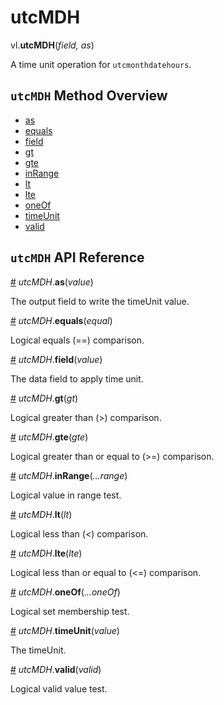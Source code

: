 # utcMDH

vl.<b>utcMDH</b>(<em>field, as</em>)

A time unit operation for <code>utcmonthdatehours</code>.

## <code>utcMDH</code> Method Overview

* <a href="#as">as</a>
* <a href="#equals">equals</a>
* <a href="#field">field</a>
* <a href="#gt">gt</a>
* <a href="#gte">gte</a>
* <a href="#inRange">inRange</a>
* <a href="#lt">lt</a>
* <a href="#lte">lte</a>
* <a href="#oneOf">oneOf</a>
* <a href="#timeUnit">timeUnit</a>
* <a href="#valid">valid</a>

## <code>utcMDH</code> API Reference

<a id="as" href="#as">#</a>
<em>utcMDH</em>.<b>as</b>(<em>value</em>)

The output field to write the timeUnit value.

<a id="equals" href="#equals">#</a>
<em>utcMDH</em>.<b>equals</b>(<em>equal</em>)

Logical equals (==) comparison.

<a id="field" href="#field">#</a>
<em>utcMDH</em>.<b>field</b>(<em>value</em>)

The data field to apply time unit.

<a id="gt" href="#gt">#</a>
<em>utcMDH</em>.<b>gt</b>(<em>gt</em>)

Logical greater than (>) comparison.

<a id="gte" href="#gte">#</a>
<em>utcMDH</em>.<b>gte</b>(<em>gte</em>)

Logical greater than or equal to (>=) comparison.

<a id="inRange" href="#inRange">#</a>
<em>utcMDH</em>.<b>inRange</b>(<em>...range</em>)

Logical value in range test.

<a id="lt" href="#lt">#</a>
<em>utcMDH</em>.<b>lt</b>(<em>lt</em>)

Logical less than (<) comparison.

<a id="lte" href="#lte">#</a>
<em>utcMDH</em>.<b>lte</b>(<em>lte</em>)

Logical less than or equal to (<=) comparison.

<a id="oneOf" href="#oneOf">#</a>
<em>utcMDH</em>.<b>oneOf</b>(<em>...oneOf</em>)

Logical set membership test.

<a id="timeUnit" href="#timeUnit">#</a>
<em>utcMDH</em>.<b>timeUnit</b>(<em>value</em>)

The timeUnit.

<a id="valid" href="#valid">#</a>
<em>utcMDH</em>.<b>valid</b>(<em>valid</em>)

Logical valid value test.

